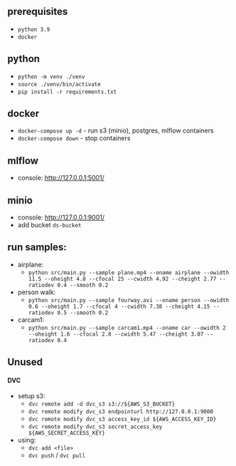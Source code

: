 ## prerequisites
* `python 3.9`
* `docker`

## python
* `python -m venv ./venv`
* `source ./venv/bin/activate`
* `pip install -r requirements.txt`

## docker
* `docker-compose up -d` - run s3 (minio), postgres, mlflow containers
* `docker-compose down` - stop containers

## mlflow
* console: http://127.0.0.1:5001/

## minio
* console: http://127.0.0.1:9001/
* add bucket `ds-bucket`

## run samples:
* airplane:
  * `python src/main.py --sample plane.mp4 --oname airplane --owidth 11.5 --oheight 4.8 --cfocal 25 --cwidth 4.92 --cheight 2.77 --ratiodev 0.4 --smooth 0.2`
* person walk:
  * `python src/main.py --sample fourway.avi --oname person --owidth 0.6 --oheight 1.7 --cfocal 4 --cwidth 7.38 --cheight 4.15 --ratiodev 0.5 --smooth 0.2`
* carcam1:
  * `python src/main.py --sample carcam1.mp4 --oname car --owidth 2 --oheight 1.6 --cfocal 2.8 --cwidth 5.47 --cheight 3.07 --ratiodev 0.4`

## Unused
  #### DVC
  * setup s3:
    * `dvc remote add -d dvc_s3 s3://${AWS_S3_BUCKET}`
    * `dvc remote modify dvc_s3 endpointurl http://127.0.0.1:9000`
    * `dvc remote modify dvc_s3 access_key_id ${AWS_ACCESS_KEY_ID}`
    * `dvc remote modify dvc_s3 secret_access_key ${AWS_SECRET_ACCESS_KEY}`
  * using:
    * `dvc add <file>`
    * `dvc push` / `dvc pull`

